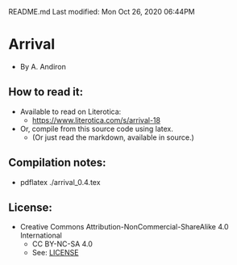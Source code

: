 README.md
Last modified: Mon Oct 26, 2020  06:44PM

# Arrival
* By A. Andiron

## How to read it:
* Available to read on Literotica:
	* https://www.literotica.com/s/arrival-18 
* Or, compile from this source code using latex.
	* (Or just read the markdown, available in source.) 

## Compilation notes:
* pdflatex ./arrival_0.4.tex

## License:
* Creative Commons Attribution-NonCommercial-ShareAlike 4.0 International
	* CC BY-NC-SA 4.0
	* See: [LICENSE](./LICENSE)


